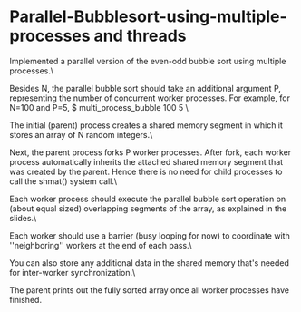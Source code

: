 # Parallel-Bubblesort-using-multiple-processes and threads
Implemented a parallel version of the even-odd bubble sort using multiple processes.\

Besides N, the parallel bubble sort should take an additional argument P, representing the number of concurrent worker processes. For example, for N=100 and P=5,
$ multi_process_bubble 100 5 \

The initial (parent) process creates a shared memory segment in which it stores an array of N random integers.\

Next, the parent process forks P worker processes. After fork, each worker process automatically inherits the attached shared memory segment that was created by the parent. Hence there is no need for child processes to call the shmat() system call.\

Each worker process should execute the parallel bubble sort operation on (about equal sized) overlapping segments of the array, as explained in the slides.\

Each worker should use a barrier (busy looping for now) to coordinate with ''neighboring'' workers at the end of each pass.\

You can also store any additional data in the shared memory that's needed for inter-worker synchronization.\

The parent prints out the fully sorted array once all worker processes have finished.

